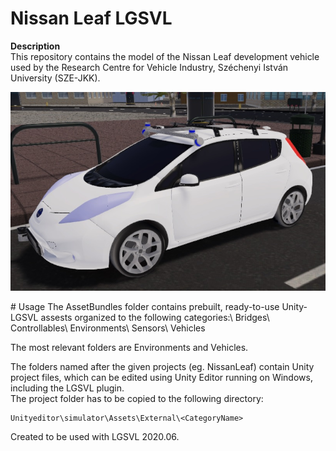 # Nissan Leaf LGSVL
**Description**\
This repository contains the model of the Nissan Leaf development vehicle used by the Research Centre for Vehicle Industry, Széchenyi István University (SZE-JKK).
<p align="center">
<img src=https://github.com/szenergy/nissanleaf-lgsvl/blob/main/Figures/NissanLeafLGSVL.jpg />
 </p>
 # Usage
The AssetBundles folder contains prebuilt, ready-to-use Unity-LGSVL assests organized to the following categories:\
Bridges\
Controllables\
Environments\
Sensors\
Vehicles

The most relevant folders are Environments and Vehicles.

The folders named after the given projects (eg. NissanLeaf) contain Unity project files, which can be edited using Unity Editor running on Windows, including the LGSVL plugin.\
The project folder has to be copied to the following directory:
```
Unityeditor\simulator\Assets\External\<CategoryName>
```
Created to be used with LGSVL 2020.06.
